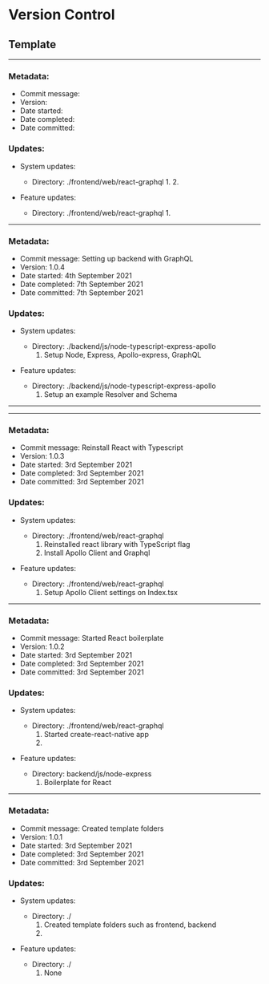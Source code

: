 # Version Control
## Template

------------------------

### Metadata:
- Commit message:
- Version: 
- Date started: 
- Date completed: 
- Date committed: 

### Updates:
- System updates:
  - Directory: ./frontend/web/react-graphql
    1. 
    2. 

- Feature updates:
  - Directory: ./frontend/web/react-graphql
    1. 


------------------------

### Metadata:
- Commit message: Setting up backend with GraphQL
- Version: 1.0.4
- Date started: 4th September 2021
- Date completed: 7th September 2021
- Date committed: 7th September 2021

### Updates:
- System updates:
    - Directory: ./backend/js/node-typescript-express-apollo
        1. Setup Node, Express, Apollo-express, GraphQL

- Feature updates:
    - Directory: ./backend/js/node-typescript-express-apollo
        1. Setup an example Resolver and Schema

------------------------


------------------------

### Metadata:
- Commit message: Reinstall React with Typescript
- Version: 1.0.3
- Date started: 3rd September 2021
- Date completed: 3rd September 2021
- Date committed: 3rd September 2021

### Updates:
- System updates:
    - Directory: ./frontend/web/react-graphql
        1. Reinstalled react library with TypeScript flag
        2. Install Apollo Client and Graphql

- Feature updates:
    - Directory: ./frontend/web/react-graphql
        1. Setup Apollo Client settings on Index.tsx

------------------------

### Metadata:
- Commit message: Started React boilerplate
- Version: 1.0.2
- Date started: 3rd September 2021
- Date completed: 3rd September 2021
- Date committed: 3rd September 2021

### Updates:
- System updates:
    - Directory: ./frontend/web/react-graphql
        1. Started create-react-native app
        2.

- Feature updates:
    - Directory: backend/js/node-express
        1. Boilerplate for React
        

-----------------------

### Metadata:
- Commit message: Created template folders
- Version: 1.0.1
- Date started: 3rd September 2021
- Date completed: 3rd September 2021
- Date committed: 3rd September 2021

### Updates:
- System updates:
    - Directory: ./
        1. Created template folders such as frontend, backend
        2.

- Feature updates:
    - Directory: ./
        1. None



